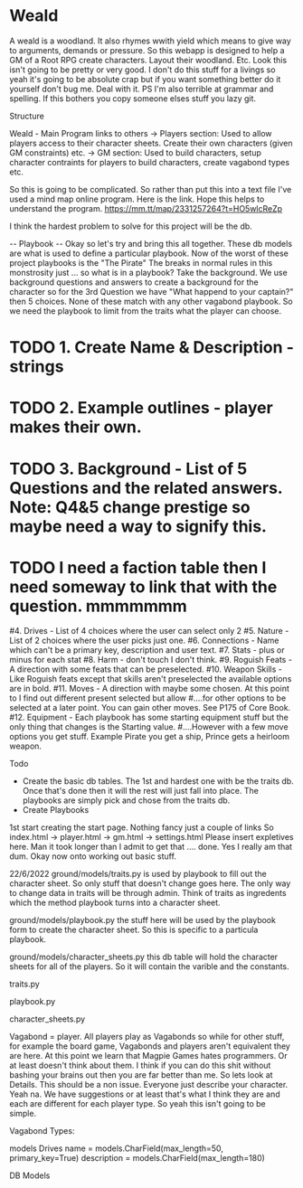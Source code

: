 # Weald
A weald is a woodland. It also rhymes wwith yield which means to give way to arguments, demands or pressure.
So this webapp is designed to help a GM of a Root RPG create characters. Layout their woodland. Etc. Look 
this isn't going to be pretty or very good. I don't do this stuff for a livings so yeah it's going to be 
absolute crap but if you want something better do it yourself don't bug me. Deal with it. PS I'm also 
terrible at grammar and spelling. If this bothers you copy someone elses stuff you lazy git. 

Structure

Weald  - Main Program links to others
-> Players section: Used to allow players access to their character sheets. Create their own characters (given GM 
constraints) etc.
-> GM section: Used to build characters, setup character contraints for players to build characters, create vagabond 
types etc.

So this is going to be complicated. So rather than put this into a text file I've used a mind map online 
program. Here is the link. Hope this helps to understand the program. https://mm.tt/map/2331257264?t=HO5wlcReZp

I think the hardest problem to solve for this project will be the db. 


-- Playbook --
Okay so let's try and bring this all together.
These db models are what is used to define a particular playbook. Now of the worst of these project playbooks is the
"The Pirate" The breaks in normal rules in this monstrosity just ... so what is in a playbook? Take the background. We
use background questions and answers to create a background for the character so for the 3rd Question we have "What
happend to your captain?" then 5 choices. None of these match with any other vagabond playbook. So we need the playbook
to limit from the traits what the player can choose.
# TODO 1. Create Name & Description - strings
# TODO 2. Example outlines - player makes their own.
# TODO 3. Background - List of 5 Questions and the related answers. Note: Q4&5 change prestige so maybe need a way to signify this. 
# TODO I need a faction table then I need someway to link that with the question. mmmmmmm
#4. Drives - List of 4 choices where the user can select only 2
#5. Nature - List of 2 choices where the user picks just one.
#6. Connections - Name which can't be a primary key, description and user text.
#7. Stats - plus or minus for each stat
#8. Harm - don't touch I don't think.
#9. Roguish Feats - A direction with some feats that can be preselected.
#10. Weapon Skills - Like Roguish feats except that skills aren't preselected the available options are in bold.
#11. Moves - A direction with maybe some chosen. At this point to I find out different present selected but allow
#....for other options to be selected at a later point. You can gain other moves. See P175 of Core Book.
#12. Equipment - Each playbook has some starting equipment stuff but the only thing that changes is the Starting value.
#....However with a few move options you get stuff. Example Pirate you get a ship, Prince gets a heirloom weapon.



Todo
 * Create the basic db tables. The 1st and hardest one with be the traits db. Once that's done then it will 
the rest will just fall into place. The playbooks are simply pick and chose from the traits db.
 * Create Playbooks

1st start creating the start page. Nothing fancy just a couple of links
So index.html
-> player.html
-> gm.html
-> settings.html
Please insert expletives here. Man it took longer than I admit to get that .... done. Yes I really am that dum. Okay
now onto working out basic stuff.

22/6/2022
   ground/models/traits.py is used by playbook to fill out the character sheet. So only stuff that doesn't change goes 
   here. The only way to change data in traits will be through admin. Think of traits as ingredents which the method 
   playbook turns into a character sheet.

   ground/models/playbook.py the stuff here will be used by the playbook form to create the character sheet. So this is
   specific to a particula playbook.

   ground/models/character_sheets.py this db table will hold the character sheets for all of the players. So it will 
   contain the varible and the constants. 


traits.py 


playbook.py


character_sheets.py


Vagabond = player. All players play as Vagabonds so while for other stuff, for example the board game, Vagabonds and 
players aren't equivalent they are here. At this point we learn that Magpie Games hates programmers. Or at least doesn't
think about them. I think if you can do this shit without bashing your brains out then you are far better than me.
So lets look at Details. This should be a non issue. Everyone just describe your character. Yeah na. We have suggestions
or at least that's what I think they are and each are different for each player type. So yeah this isn't going to be simple.


Vagabond Types: 

models
Drives
name = models.CharField(max_length=50, primary_key=True)
description = models.CharField(max_length=180)

DB Models

